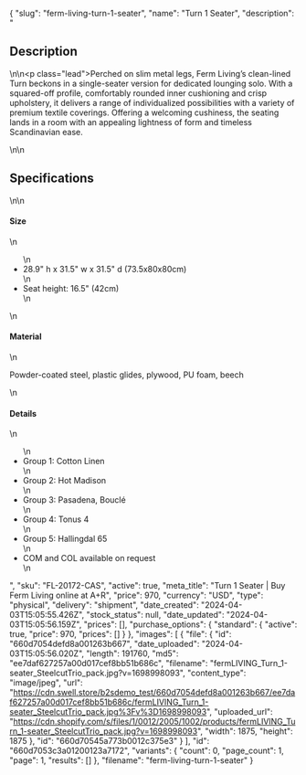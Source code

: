 {
  "slug": "ferm-living-turn-1-seater",
  "name": "Turn 1 Seater",
  "description": "<h2>Description</h2>\n<!-- split -->\n<p class=\"lead\">Perched on slim metal legs, Ferm Living’s clean-lined Turn beckons in a single-seater version for dedicated lounging solo. With a squared-off profile, comfortably rounded inner cushioning and crisp upholstery, it delivers a range of individualized possibilities with a variety of premium textile coverings. Offering a welcoming cushiness, the seating lands in a room with an appealing lightness of form and timeless Scandinavian ease.</p>\n<!-- split -->\n<h2>Specifications</h2>\n<!-- split -->\n<h4>Size</h4>\n<ul>\n<li>28.9\" h x 31.5\" w x 31.5\" d (73.5x80x80cm)</li>\n<li>Seat height: 16.5\" (42cm)</li>\n</ul>\n<h4>Material</h4>\n<p>Powder-coated steel, plastic glides, plywood, PU foam, beech</p>\n<h4>Details</h4>\n<ul>\n<li>Group 1: Cotton Linen</li>\n<li>Group 2: Hot Madison</li>\n<li>Group 3: Pasadena, Bouclé</li>\n<li>Group 4: Tonus 4</li>\n<li>Group 5: Hallingdal 65</li>\n<li>COM and COL available on request</li>\n</ul>",
  "sku": "FL-20172-CAS",
  "active": true,
  "meta_title": "Turn 1 Seater | Buy Ferm Living online at A+R",
  "price": 970,
  "currency": "USD",
  "type": "physical",
  "delivery": "shipment",
  "date_created": "2024-04-03T15:05:55.426Z",
  "stock_status": null,
  "date_updated": "2024-04-03T15:05:56.159Z",
  "prices": [],
  "purchase_options": {
    "standard": {
      "active": true,
      "price": 970,
      "prices": []
    }
  },
  "images": [
    {
      "file": {
        "id": "660d7054defd8a001263b667",
        "date_uploaded": "2024-04-03T15:05:56.020Z",
        "length": 191760,
        "md5": "ee7daf627257a00d017cef8bb51b686c",
        "filename": "fermLIVING_Turn_1-seater_SteelcutTrio_pack.jpg?v=1698998093",
        "content_type": "image/jpeg",
        "url": "https://cdn.swell.store/b2sdemo_test/660d7054defd8a001263b667/ee7daf627257a00d017cef8bb51b686c/fermLIVING_Turn_1-seater_SteelcutTrio_pack.jpg%3Fv%3D1698998093",
        "uploaded_url": "https://cdn.shopify.com/s/files/1/0012/2005/1002/products/fermLIVING_Turn_1-seater_SteelcutTrio_pack.jpg?v=1698998093",
        "width": 1875,
        "height": 1875
      },
      "id": "660d70545a773b0012c375e3"
    }
  ],
  "id": "660d7053c3a01200123a7172",
  "variants": {
    "count": 0,
    "page_count": 1,
    "page": 1,
    "results": []
  },
  "filename": "ferm-living-turn-1-seater"
}